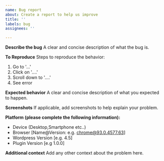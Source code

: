 ```yaml
---
name: Bug report
about: Create a report to help us improve
title: ''
labels: bug
assignees: ''

---
```


**Describe the bug**
A clear and concise description of what the bug is.

**To Reproduce**
Steps to reproduce the behavior:
1. Go to '...'
2. Click on '....'
3. Scroll down to '....'
4. See error

**Expected behavior**
A clear and concise description of what you expected to happen.

**Screenshots**
If applicable, add screenshots to help explain your problem.

**Platform (please complete the following information):**
 - Device (Desktop,Smartphone etc..)
 - Browser [Name@Version: e.g. chrome@93.0.4577.63]
 - Wordpress Version [e.g. 4.5]
 - Plugin Version [e.g 1.0.0]


**Additional context**
Add any other context about the problem here.
